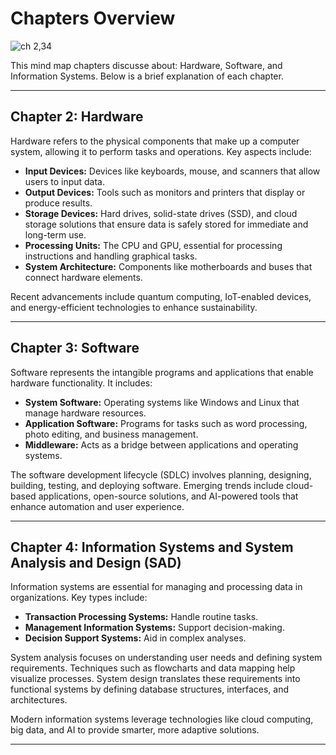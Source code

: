 # Chapters Overview

![ch 2,34](https://github.com/user-attachments/assets/0993eb4b-3f86-493c-b8b0-8a712e6a5951)


This mind map chapters discusse about: Hardware, Software, and Information Systems. Below is a brief explanation of each chapter.

---

## Chapter 2: Hardware

Hardware refers to the physical components that make up a computer system, allowing it to perform tasks and operations. Key aspects include:

- **Input Devices:** Devices like keyboards, mouse, and scanners that allow users to input data.
- **Output Devices:** Tools such as monitors and printers that display or produce results.
- **Storage Devices:** Hard drives, solid-state drives (SSD), and cloud storage solutions that ensure data is safely stored for immediate and long-term use.
- **Processing Units:** The CPU and GPU, essential for processing instructions and handling graphical tasks.
- **System Architecture:** Components like motherboards and buses that connect hardware elements.

Recent advancements include quantum computing, IoT-enabled devices, and energy-efficient technologies to enhance sustainability.

---

## Chapter 3: Software

Software represents the intangible programs and applications that enable hardware functionality. It includes:

- **System Software:** Operating systems like Windows and Linux that manage hardware resources.
- **Application Software:** Programs for tasks such as word processing, photo editing, and business management.
- **Middleware:** Acts as a bridge between applications and operating systems.

The software development lifecycle (SDLC) involves planning, designing, building, testing, and deploying software. Emerging trends include cloud-based applications, open-source solutions, and AI-powered tools that enhance automation and user experience.

---

## Chapter 4: Information Systems and System Analysis and Design (SAD)

Information systems are essential for managing and processing data in organizations. Key types include:

- **Transaction Processing Systems:** Handle routine tasks.
- **Management Information Systems:** Support decision-making.
- **Decision Support Systems:** Aid in complex analyses.

System analysis focuses on understanding user needs and defining system requirements. Techniques such as flowcharts and data mapping help visualize processes. System design translates these requirements into functional systems by defining database structures, interfaces, and architectures.

Modern information systems leverage technologies like cloud computing, big data, and AI to provide smarter, more adaptive solutions.

---
